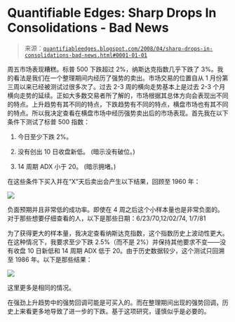 <!--yml

分类：未分类

日期：2024-05-18 08:27:39

-->

# Quantifiable Edges: Sharp Drops In Consolidations - Bad News

> 来源：[`quantifiableedges.blogspot.com/2008/04/sharp-drops-in-consolidations-bad-news.html#0001-01-01`](http://quantifiableedges.blogspot.com/2008/04/sharp-drops-in-consolidations-bad-news.html#0001-01-01)

周五市场表现糟糕。标普 500 下跌超过 2%，纳斯达克指数几乎下跌了 3%。我的看法是我们在一个整理期间内经历了强势的卖出。市场交易的位置自从 1 月份第三周以来已经被测试过很多次了。过去 2-3 周的横向走势基本上是过去 2-3 个月横向走势的延续。正如大多数交易者所了解的，市场根据其总体方向会表现出不同的特点。上升趋势有其不同的特点，下跌趋势有不同的特点，横盘市场也有其不同的特点。所以我决定查看在横盘市场中经历强势卖出后的市场表现。首先我在以下条件下测试了标普 500 指数：

1) 今日至少下跌 2%。

2) 没有创出 10 日收盘新低。 (暗示没有破位。)

3) 14 周期 ADX 小于 20。 (暗示拥堵。)

在这些条件下买入并在“X”天后卖出会产生以下结果，回顾至 1960 年：

![](https://blogger.googleusercontent.com/img/b/R29vZ2xl/AVvXsEipWE50-jxDH9MRtV6w0f6q61bwqH5TD7qdzIzEkYW7fyoq4dXjLNvdVAwYehUvwCWR1rIgqavVH-fqz7S7xWTUAyGIs6I-Zw8BPJ5ekP9C0wNPW7OTwe3RQU_h3Muj9qOHbInQ54UlnhQ/s1600-h/2008-4-13+Selloff+in+consolodation+SPX.PNG)

负面预期并且非常低的成功率。即使在 4 周之后这个小样本量也是非常负面的。对于那些想要仔细查看的人，以下是那些日期：6/23/70,12/02/74, 1/7/81

为了获得更大的样本量，我决定查看纳斯达克指数，这个指数历史上波动性更大。在这种情况下，我要求至少下跌 2.5%（而不是 2%）并保持其他要求不变——没有收盘 10 日新低和 14 周期 ADX 低于 20。由于历史数据较少，这个测试只回溯至 1986 年。以下是那些结果：

![](https://blogger.googleusercontent.com/img/b/R29vZ2xl/AVvXsEjFW71mbuvgqbb2IV0JadpVI38f6RrjYUX8tQrHt_HN2yhd0TwTpXycs5eAQ3qwK65qpoehyphenhyphenxtdwBiiX-e_Mj3-bZT2l3wl6lVHsoojQd28EkUMcCkeR3rgFvT1jGPCUL7rLmpDy5grrEw/s1600-h/2008-4-13+Selloff+in+consolodation+NDX.PNG)

这里更多是相同的情况。

在强劲上升趋势中的强势回调可能是可买入的。而在整理期间出现的强势回调，历史上来看更多地导致了进一步的下跌。基于这项研究，谨慎似乎是必要的。
